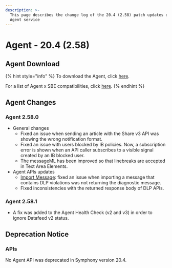 ```yaml
---
description: >-
  This page describes the change log of the 20.4 (2.58) patch updates of the
  Agent service
---
```


# Agent - 20.4 (2.58)

## Agent Download

{% hint style="info" %}
To download the Agent, click [here](agent-20.4-2.58.md#agent-download).

For a list of Agent x SBE compatibilities, click [here](../../agent-guide/sbe-x-agent-compatibility-matrix.md).
{% endhint %}

## Agent Changes

### Agent 2.58.0

* General changes
  * Fixed an issue when sending an article with the Share v3 API was showing the wrong notification format.
  * Fixed an issue with users blocked by IB policies. Now, a subscription error is shown when an API caller subscribes to a visible signal created by an IB blocked user.
  * The messageML has been improved so that linebreaks are accepted in Text Area Elements.
* Agent APIs updates
  * [Import Message](https://developers.symphony.com/restapi/reference#import-message-v4): fixed an issue when importing a message that contains DLP violations was not returning the diagnostic message.
  * Fixed inconsistencies with the returned response body of DLP APIs.

### Agent 2.58.1

* A fix was added to the Agent Health Check (v2 and v3) in order to ignore Datafeed v2 status.

## **Deprecation Notice**

### **APIs**

No Agent API was deprecated in Symphony version 20.4.

